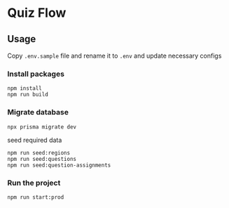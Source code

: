 # Quiz Flow

## Usage

Copy `.env.sample` file and rename it to `.env` and update necessary configs

### Install packages

```shell
npm install
npm run build
```

### Migrate database

```shell
npx prisma migrate dev
```

seed required data

```shell
npm run seed:regions
npm run seed:questions
npm run seed:question-assignments
```

### Run the project

```shell
npm run start:prod
```
